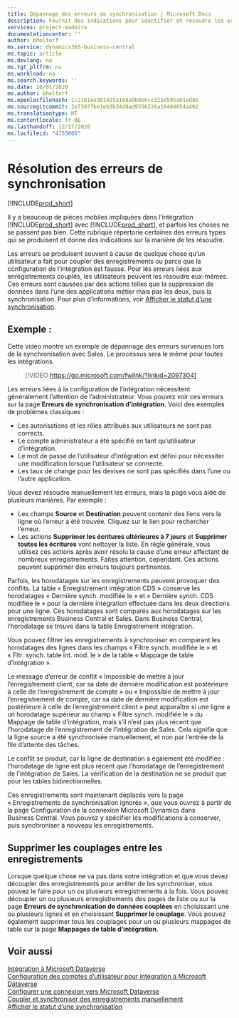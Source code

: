 ```yaml
---
title: Dépannage des erreurs de synchronisation | Microsoft Docs
description: Fournit des indications pour identifier et résoudre les erreurs de synchronisation.
services: project-madeira
documentationcenter: ''
author: bholtorf
ms.service: dynamics365-business-central
ms.topic: article
ms.devlang: na
ms.tgt_pltfrm: na
ms.workload: na
ms.search.keywords: ''
ms.date: 10/01/2020
ms.author: bholtorf
ms.openlocfilehash: 1c2181ee381425a168a9b6b6ce321e595a01ed8e
ms.sourcegitcommit: 2e7307fbe1eb3b34d0ad9356226a19409054a402
ms.translationtype: HT
ms.contentlocale: fr-BE
ms.lasthandoff: 12/17/2020
ms.locfileid: "4755005"
---
```

# <a name="troubleshooting-synchronization-errors"></a>Résolution des erreurs de synchronisation
[!INCLUDE[prod_short](includes/cc_data_platform_banner.md)]

Il y a beaucoup de pièces mobiles impliquées dans l’intégration [!INCLUDE[prod_short](includes/prod_short.md)] avec [!INCLUDE[prod_short](includes/cds_long_md.md)], et parfois les choses ne se passent pas bien. Cette rubrique répertorie certaines des erreurs types qui se produisent et donne des indications sur la manière de les résoudre.

Les erreurs se produisent souvent à cause de quelque chose qu’un utilisateur a fait pour coupler des enregistrements ou parce que la configuration de l’intégration est fausse. Pour les erreurs liées aux enregistrements couplés, les utilisateurs peuvent les résoudre eux-mêmes. Ces erreurs sont causées par des actions telles que la suppression de données dans l’une des applications métier mais pas les deux, puis la synchronisation. Pour plus d’informations, voir [Afficher le statut d’une synchronisation](admin-how-to-view-synchronization-status.md).

## <a name="example"></a>Exemple :
Cette vidéo montre un exemple de dépannage des erreurs survenues lors de la synchronisation avec Sales. Le processus sera le même pour toutes les intégrations. 

> [!VIDEO https://go.microsoft.com/fwlink/?linkid=2097304]

Les erreurs liées à la configuration de l’intégration nécessitent généralement l’attention de l’administrateur. Vous pouvez voir ces erreurs sur la page **Erreurs de synchronisation d’intégration**. Voici des exemples de problèmes classiques :  
  
* Les autorisations et les rôles attribués aux utilisateurs ne sont pas corrects.  
* Le compte administrateur a été spécifié en tant qu’utilisateur d’intégration.  
* Le mot de passe de l’utilisateur d’intégration est défini pour nécessiter une modification lorsque l’utilisateur se connecte.  
* Les taux de change pour les devises ne sont pas spécifiés dans l’une ou l’autre application.  
  
Vous devez résoudre manuellement les erreurs, mais la page vous aide de plusieurs manières. Par exemple :  

* Les champs **Source** et **Destination** peuvent contenir des liens vers la ligne où l’erreur a été trouvée. Cliquez sur le lien pour rechercher l’erreur.  
* Les actions **Supprimer les écritures ultérieures à 7 jours** et **Supprimer toutes les écritures** vont nettoyer la liste. En règle générale, vous utilisez ces actions après avoir résolu la cause d’une erreur affectant de nombreux enregistrements. Faites attention, cependant. Ces actions peuvent supprimer des erreurs toujours pertinentes.

Parfois, les horodatages sur les enregistrements peuvent provoquer des conflits. La table « Enregistrement intégration CDS » conserve les horodatages « Dernière synch. modifiée le » et « Dernière synch. CDS modifiée le » pour la dernière intégration effectuée dans les deux directions pour une ligne. Ces horodatages sont comparés aux horodatages sur les enregistrements Business Central et Sales. Dans Business Central, l’horodatage se trouve dans la table Enregistrement intégration.

Vous pouvez filtrer les enregistrements à synchroniser en comparant les horodatages des lignes dans les champs « Filtre synch. modifiée le » et « Fltr. synch. table int. mod. le » de la table « Mappage de table d’intégration ».

Le message d’erreur de conflit « Impossible de mettre à jour l’enregistrement client, car sa date de dernière modification est postérieure à celle de l’enregistrement de compte » ou « Impossible de mettre à jour l’enregistrement de compte, car sa date de dernière modification est postérieure à celle de l’enregistrement client » peut apparaître si une ligne a un horodatage supérieur au champ « Filtre synch. modifiée le » du Mappage de table d’intégration, mais s’il n’est pas plus récent que l’horodatage de l’enregistrement de l’intégration de Sales. Cela signifie que la ligne source a été synchronisée manuellement, et non par l’entrée de la file d’attente des tâches. 

Le conflit se produit, car la ligne de destination a également été modifiée : l’horodatage de ligne est plus récent que l’horodatage de l’enregistrement de l’intégration de Sales. La vérification de la destination ne se produit que pour les tables bidirectionnelles. 

Ces enregistrements sont maintenant déplacés vers la page « Enregistrements de synchronisation ignorés », que vous ouvrez à partir de la page Configuration de la connexion Microsoft Dynamics dans Business Central. Vous pouvez y spécifier les modifications à conserver, puis synchroniser à nouveau les enregistrements.

## <a name="remove-couplings-between-records"></a>Supprimer les couplages entre les enregistrements
Lorsque quelque chose ne va pas dans votre intégration et que vous devez découpler des enregistrements pour arrêter de les synchroniser, vous pouvez le faire pour un ou plusieurs enregistrements à la fois. Vous pouvez découpler un ou plusieurs enregistrements des pages de liste ou sur la page **Erreurs de synchronisation de données couplées** en choisissant une ou plusieurs lignes et en choisissant **Supprimer le couplage**. Vous pouvez également supprimer tous les couplages pour un ou plusieurs mappages de table sur la page **Mappages de table d’intégration**. 

## <a name="see-also"></a>Voir aussi
[Intégration à Microsoft Dataverse](admin-prepare-dynamics-365-for-sales-for-integration.md)  
[Configuration des comptes d’utilisateur pour intégration à Microsoft Dataverse](admin-setting-up-integration-with-dynamics-sales.md)  
[Configurer une connexion vers Microsoft Dataverse](admin-how-to-set-up-a-dynamics-crm-connection.md)  
[Coupler et synchroniser des enregistrements manuellement](admin-how-to-couple-and-synchronize-records-manually.md)  
[Afficher le statut d’une synchronisation](admin-how-to-view-synchronization-status.md)  
